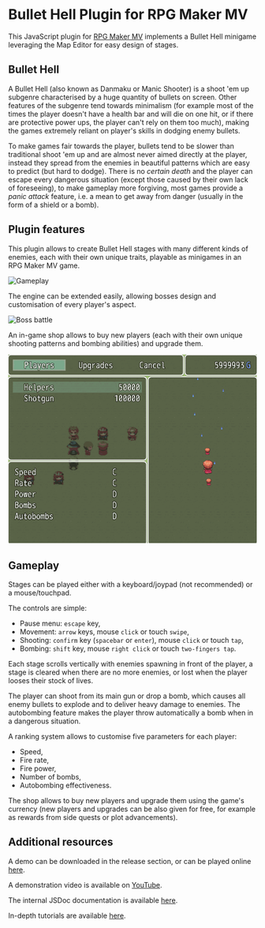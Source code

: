 Bullet Hell Plugin for RPG Maker MV
===================================

This JavaScript plugin for [RPG Maker MV](http://www.rpgmakerweb.com/products/programs/rpg-maker-mv) implements a Bullet Hell minigame leveraging the Map Editor for easy design of stages.

Bullet Hell
-----------

A Bullet Hell (also known as Danmaku or Manic Shooter) is a shoot 'em up subgenre characterised by a huge quantity of bullets on screen.
Other features of the subgenre tend towards minimalism (for example most of the times the player doesn't have a health bar and will die on one hit, or if there are protective power ups, the player can't rely on them too much), making the games extremely reliant on player's skills in dodging enemy bullets.

To make games fair towards the player, bullets tend to be slower than traditional shoot 'em up and are almost never aimed directly at the player, instead they spread from the enemies in beautiful patterns which are easy to predict (but hard to dodge).
There is no *certain death* and the player can escape every dangerous situation (except those caused by their own lack of foreseeing), to make gameplay more forgiving, most games provide a *panic attack* feature, i.e. a mean to get away from danger (usually in the form of a shield or a bomb).

Plugin features
---------------

This plugin allows to create Bullet Hell stages with many different kinds of enemies, each with their own unique traits,  playable as minigames in an RPG Maker MV game.

![Gameplay](screenshots/gameplay1.gif)

The engine can be extended easily, allowing bosses design and customisation of every player's aspect. 

![Boss battle](screenshots/gameplay2.gif)

An in-game shop allows to buy new players (each with their own unique shooting patterns and bombing abilities) and upgrade them.

![Shop](screenshots/gameplay3.gif)

Gameplay
--------

Stages can be played either with a keyboard/joypad (not recommended) or a mouse/touchpad.

The controls are simple:

- Pause menu: `escape` key,
- Movement: `arrow` keys, mouse `click` or touch `swipe`,
- Shooting: `confirm` key (`spacebar` or `enter`), mouse `click` or touch `tap`,
- Bombing: `shift` key, mouse `right click` or touch `two-fingers tap`.

Each stage scrolls vertically with enemies spawning in front of the player, a stage is cleared when there are no more enemies, or lost when the player looses their stock of lives.

The player can shoot from its main gun or drop a bomb, which causes all enemy bullets to explode and to deliver heavy damage to enemies. The autobombing feature makes the player throw automatically a bomb when in a dangerous situation.

A ranking system allows to customise five parameters for each player:

- Speed,
- Fire rate,
- Fire power,
- Number of bombs,
- Autobombing effectiveness.

The shop allows to buy new players and upgrade them using the game's currency (new players and upgrades can be also given for free, for example as rewards from side quests or plot advancements).

Additional resources
--------------------

A demo can be downloaded in the release section, or can be played online [here](https://strontiumaluminate.altervista.org/bullethell).

A demonstration video is available on [YouTube](https://www.youtube.com/watch?v=D5rxpICS198).

The internal JSDoc documentation is available [here](https://HashakGik.github.io/BulletHell-RMMV).

In-depth tutorials are available [here](https://HashakGik.github.io/BulletHell-RMMV/tutorial-getting_started.html).
